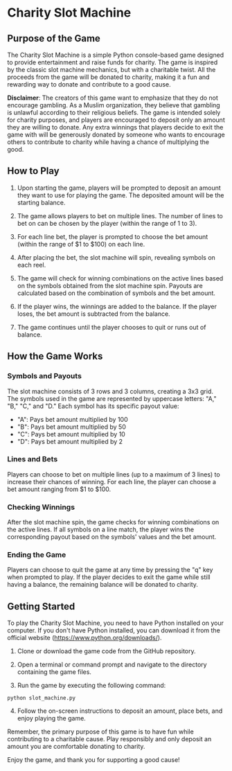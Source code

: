 # Charity Slot Machine

## Purpose of the Game

The Charity Slot Machine is a simple Python console-based game designed to provide entertainment and raise funds for charity. The game is inspired by the classic slot machine mechanics, but with a charitable twist. All the proceeds from the game will be donated to charity, making it a fun and rewarding way to donate and contribute to a good cause.

**Disclaimer**: The creators of this game want to emphasize that they do not encourage gambling. As a Muslim organization, they believe that gambling is unlawful according to their religious beliefs. The game is intended solely for charity purposes, and players are encouraged to deposit only an amount they are willing to donate. Any extra winnings that players decide to exit the game with will be generously donated by someone who wants to encourage others to contribute to charity while having a chance of multiplying the good.

## How to Play

1. Upon starting the game, players will be prompted to deposit an amount they want to use for playing the game. The deposited amount will be the starting balance.

2. The game allows players to bet on multiple lines. The number of lines to bet on can be chosen by the player (within the range of 1 to 3).

3. For each line bet, the player is prompted to choose the bet amount (within the range of $1 to $100) on each line.

4. After placing the bet, the slot machine will spin, revealing symbols on each reel.

5. The game will check for winning combinations on the active lines based on the symbols obtained from the slot machine spin. Payouts are calculated based on the combination of symbols and the bet amount.

6. If the player wins, the winnings are added to the balance. If the player loses, the bet amount is subtracted from the balance.

7. The game continues until the player chooses to quit or runs out of balance.

## How the Game Works

### Symbols and Payouts

The slot machine consists of 3 rows and 3 columns, creating a 3x3 grid. The symbols used in the game are represented by uppercase letters: "A," "B," "C," and "D." Each symbol has its specific payout value:

- "A": Pays bet amount multiplied by 100
- "B": Pays bet amount multiplied by 50
- "C": Pays bet amount multiplied by 10
- "D": Pays bet amount multiplied by 2

### Lines and Bets

Players can choose to bet on multiple lines (up to a maximum of 3 lines) to increase their chances of winning. For each line, the player can choose a bet amount ranging from $1 to $100.

### Checking Winnings

After the slot machine spin, the game checks for winning combinations on the active lines. If all symbols on a line match, the player wins the corresponding payout based on the symbols' values and the bet amount.

### Ending the Game

Players can choose to quit the game at any time by pressing the "q" key when prompted to play. If the player decides to exit the game while still having a balance, the remaining balance will be donated to charity.

## Getting Started

To play the Charity Slot Machine, you need to have Python installed on your computer. If you don't have Python installed, you can download it from the official website (https://www.python.org/downloads/).

1. Clone or download the game code from the GitHub repository.

2. Open a terminal or command prompt and navigate to the directory containing the game files.

3. Run the game by executing the following command:

```
python slot_machine.py
```

4. Follow the on-screen instructions to deposit an amount, place bets, and enjoy playing the game.

Remember, the primary purpose of this game is to have fun while contributing to a charitable cause. Play responsibly and only deposit an amount you are comfortable donating to charity.

Enjoy the game, and thank you for supporting a good cause!
